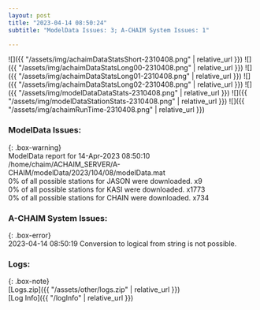 ```yaml
---
layout: post
title: "2023-04-14 08:50:24"
subtitle: "ModelData Issues: 3; A-CHAIM System Issues: 1"

---
```


![]({{ "/assets/img/achaimDataStatsShort-2310408.png" | relative_url }})
![]({{ "/assets/img/achaimDataStatsLong00-2310408.png" | relative_url }})
![]({{ "/assets/img/achaimDataStatsLong01-2310408.png" | relative_url }})
![]({{ "/assets/img/achaimDataStatsLong02-2310408.png" | relative_url }})
![]({{ "/assets/img/modelDataDataStats-2310408.png" | relative_url }})
![]({{ "/assets/img/modelDataStationStats-2310408.png" | relative_url }})
![]({{ "/assets/img/achaimRunTime-2310408.png" | relative_url }})


### ModelData Issues:  
  
{: .box-warning}  
 ModelData report for 14-Apr-2023 08:50:10   
 /home/chaim/ACHAIM_SERVER/A-CHAIM/modelData/2023/104/08/modelData.mat   
 0% of all possible stations for JASON were downloaded. x9   
 0% of all possible stations for KASI were downloaded. x1773   
 0% of all possible stations for CHAIN were downloaded. x734   
  
### A-CHAIM System Issues:  
  
{: .box-error}  
2023-04-14 08:50:19 Conversion to logical from string is not possible.  

### Logs:  
  
{: .box-note}  
[Logs.zip]({{ "/assets/other/logs.zip" | relative_url }})  
[Log Info]({{ "/logInfo" | relative_url }})  
